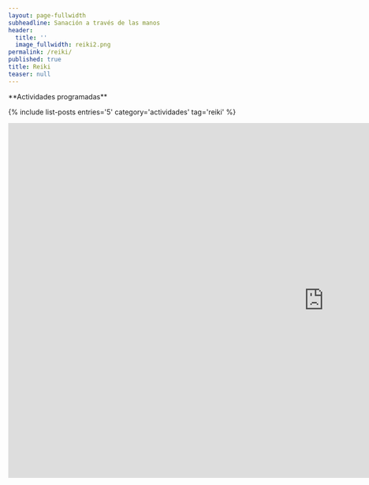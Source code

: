 ```yaml
---
layout: page-fullwidth
subheadline: Sanación a través de las manos
header:
  title: ''
  image_fullwidth: reiki2.png
permalink: /reiki/
published: true
title: Reiki
teaser: null
---
```

<div class="row">
<div class="medium-4 medium-push-8 columns" markdown="1">
<div class="panel radius" markdown="1">
**Actividades programadas**

{% include list-posts entries='5' category='actividades' tag='reiki' %}

</div>
</div><!-- /.medium-4.columns -->

<div class="medium-8 medium-pull-4 columns" markdown="1">

<div class="flex-video">
   <iframe width="1280" height="720" src="https://www.youtube.com/embed/xM_JNYL0lm8" frameborder="0" allowfullscreen></iframe>
</div>

Reiki es una técnica energética que equilibra y armoniza.

Simplemente saca donde hay un exceso, y coloca donde hay un faltante. Restableciendo así nuevamente el equilibrio y la armonía.

Sobre los aspectos mentales-emocionales Reiki trabaja a nivel subconsciente.

A ciencia cierta no sabemos porque donde anda sanando y un día, agarramos el teléfono y le decimos a un familiar “cuando te llamo no es para hablar del clima o las noticias sino para saber de vos, si estás bien o no, porque me importas” . Simple, claro, sin cargas.

El paciente se da cuenta con claridad de las cosas que antes le molestaban ahora ya no, las dificultades que tenia para hacer o decir ciertas cosas, ya no están.

Facilitar y estimular  la relajación y reducción de estrés, da soporte a las funciones del sistema inmune, potenciar los mecanismos de sanación naturales del cuerpo, además de dar vitalidad.

 Reiki se puede utilizar efectivamente con otras terapias, tanto alopáticas como "complementarias”.

Reiki actua en el nivel holísticos, integral . Logrando un efecto sanador en todo el espectro del ser: físico, mental, emocional y espiritual. Es beneficioso para resolver desórdenes físicos, condiciones nerviosas y problemas emocionales, y ayuda a lograr una mayor sensación de balance, bienestar y unidad en la vida.
El Reiki es una terapia accesible a todas las personas de todas las edades, ya que está libre de efectos adversos, libre de catarsis, libre de requisitos.

El paciente comienza con su proceso con la intención de mejorar su estado y solicitando recibir Reiki.

</div>
</div>

